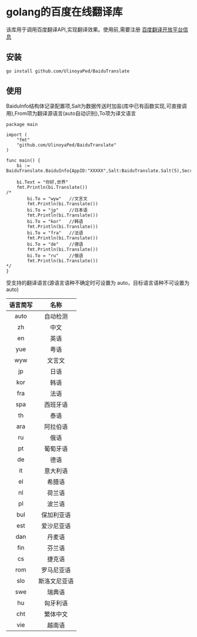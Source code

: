 # golang的百度在线翻译库

该库用于调用百度翻译API,实现翻译效果。使用前,需要注册 [百度翻译开放平台信息](http://api.fanyi.baidu.com/api/trans/product/index)

## 安装

```bash
go install github.com/UlinoyaPed/BaiduTranslate
```

## 使用

BaiduInfo结构体记录配置项,Salt为数据传送时加盐(库中已有函数实现,可直接调用),From项为翻译源语言(auto自动识别),To项为译文语言

```golang
package main

import (
	"fmt"
	"github.com/UlinoyaPed/BaiduTranslate"
)

func main() {
	bi := BaiduTranslate.BaiduInfo{AppID:"XXXXX",Salt:BaiduTranslate.Salt(5),SecretKey:"XXXXX",From:"auto",To:"en"}
	
	bi.Text = "你好,世界"
	fmt.Println(bi.Translate())
/*
		bi.To = "wyw"	//文言文
    	fmt.Println(bi.Translate())
    	bi.To = "jp"	//日本语
    	fmt.Println(bi.Translate())
    	bi.To = "kor"	//韩语
    	fmt.Println(bi.Translate())
    	bi.To = "fra"	//法语
    	fmt.Println(bi.Translate())
    	bi.To = "de"	//德语
    	fmt.Println(bi.Translate())
    	bi.To = "ru"	//俄语
    	fmt.Println(bi.Translate())
*/
}
```

受支持的翻译语言(源语言语种不确定时可设置为 auto，目标语言语种不可设置为 auto)

| 语言简写 |     名称     |
| :------: | :----------: |
|   auto   |   自动检测   |
|    zh    |     中文     |
|    en    |     英语     |
|   yue    |     粤语     |
|   wyw    |    文言文    |
|    jp    |     日语     |
|   kor    |     韩语     |
|   fra    |     法语     |
|   spa    |   西班牙语   |
|    th    |     泰语     |
|   ara    |   阿拉伯语   |
|    ru    |     俄语     |
|    pt    |   葡萄牙语   |
|    de    |     德语     |
|    it    |   意大利语   |
|    el    |    希腊语    |
|    nl    |    荷兰语    |
|    pl    |    波兰语    |
|   bul    |  保加利亚语  |
|   est    |  爱沙尼亚语  |
|   dan    |    丹麦语    |
|   fin    |    芬兰语    |
|    cs    |    捷克语    |
|   rom    |  罗马尼亚语  |
|   slo    | 斯洛文尼亚语 |
|   swe    |    瑞典语    |
|    hu    |   匈牙利语   |
|   cht    |   繁体中文   |
|   vie    |    越南语    |
